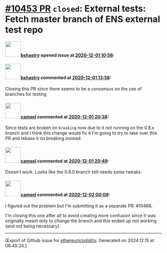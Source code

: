 # [\#10453 PR](https://github.com/ethereum/solidity/pull/10453) `closed`: External tests: Fetch master branch of ENS external test repo

#### <img src="https://avatars.githubusercontent.com/u/2388185?v=4" width="50">[bshastry](https://github.com/bshastry) opened issue at [2020-12-01 10:56](https://github.com/ethereum/solidity/pull/10453):



#### <img src="https://avatars.githubusercontent.com/u/2388185?v=4" width="50">[bshastry](https://github.com/bshastry) commented at [2020-12-01 13:58](https://github.com/ethereum/solidity/pull/10453#issuecomment-736568834):

Closing this PR since there seems to be a consensus on the use of branches for testing

#### <img src="https://avatars.githubusercontent.com/u/137030?v=4" width="50">[cameel](https://github.com/cameel) commented at [2020-12-01 20:38](https://github.com/ethereum/solidity/pull/10453#issuecomment-736805343):

Since tests are broken on `breaking` now due to it not running on the 0.8.x branch and I think this change would fix it I'm going to try to take over this PR and rebase it on breaking instead.

#### <img src="https://avatars.githubusercontent.com/u/137030?v=4" width="50">[cameel](https://github.com/cameel) commented at [2020-12-01 20:49](https://github.com/ethereum/solidity/pull/10453#issuecomment-736811126):

Doesn't work. Looks like the 0.8.0 branch still needs some tweaks.

#### <img src="https://avatars.githubusercontent.com/u/137030?v=4" width="50">[cameel](https://github.com/cameel) commented at [2020-12-02 00:09](https://github.com/ethereum/solidity/pull/10453#issuecomment-736900645):

I figured out the problem but I'm submitting it as a separate PR: #10468.

I'm closing this one after all to avoid creating more confusion since it was originally meant only to change the branch and this ended up not working (and not being necessary).


-------------------------------------------------------------------------------



[Export of Github issue for [ethereum/solidity](https://github.com/ethereum/solidity). Generated on 2024.12.15 at 06:45:24.]
